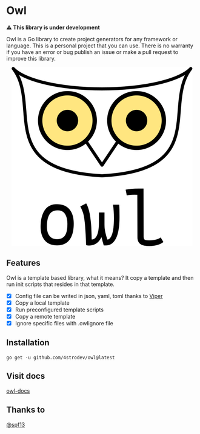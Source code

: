 # Owl

**⚠️ This library is under development**

Owl is a Go library to create project generators for any framework or language. This is a personal project that you can use.
There is no warranty if you have an error or bug publish an issue or make a pull request to improve this library.

<div align="center">
    <img src="./.github/logo/png/owl_logo_light.png" alt="Owl logo">
</div>

## Features

Owl is a template based library, what it means? It copy a template and then run init scripts that resides in
that template.

- [x] Config file can be writed in json, yaml, toml thanks to [Viper](https://github.com/spf13/viper)
- [x] Copy a local template
- [x] Run preconfigured template scripts
- [x] Copy a remote template
- [x] Ignore specific files with .owlignore file

## Installation
```shell
go get -u github.com/4strodev/owl@latest
```


## Visit docs

[owl-docs](https://owl-docs.netlify.app)

## Thanks to
[@spf13](https://github.com/spf13)

